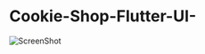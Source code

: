 
# Cookie-Shop-Flutter-UI-
![ScreenShot](https://github.com/Marketopiateam/Cookie-Shop-Flutter-UI-/assets/90932712/2edf5142-84c5-4c1b-8f3a-e0593f69f8d6)
